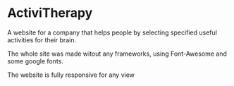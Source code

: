 # ActiviTherapy
A website for a company that helps people by selecting specified useful activities for their brain.

The whole site was made witout any frameworks, using Font-Awesome and some google fonts. 

The website is fully responsive for any view
